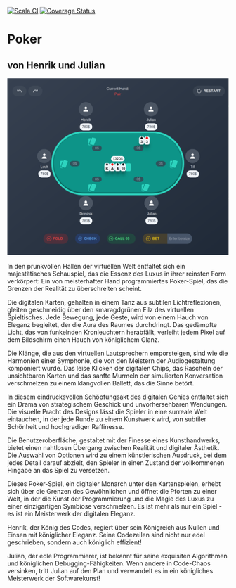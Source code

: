 [![Scala CI](https://github.com/Radon-css/poker/actions/workflows/scala.yml/badge.svg)](https://github.com/Radon-css/poker/actions/workflows/scala.yml)
[![Coverage Status](https://coveralls.io/repos/github/Radon-css/poker/badge.svg?branch=main)](https://coveralls.io/github/Radon-css/poker?branch=main)

# Poker

## von Henrik und Julian

![Alt text](image.png)

In den prunkvollen Hallen der virtuellen Welt entfaltet sich ein majestätisches Schauspiel, das die Essenz des Luxus in ihrer reinsten Form verkörpert: Ein von meisterhafter Hand programmiertes Poker-Spiel, das die Grenzen der Realität zu überschreiten scheint.

Die digitalen Karten, gehalten in einem Tanz aus subtilen Lichtreflexionen, gleiten geschmeidig über den smaragdgrünen Filz des virtuellen Spieltisches. Jede Bewegung, jede Geste, wird von einem Hauch von Eleganz begleitet, der die Aura des Raumes durchdringt. Das gedämpfte Licht, das von funkelnden Kronleuchtern herabfällt, verleiht jedem Pixel auf dem Bildschirm einen Hauch von königlichem Glanz.

Die Klänge, die aus den virtuellen Lautsprechern emporsteigen, sind wie die Harmonien einer Symphonie, die von den Meistern der Audiogestaltung komponiert wurde. Das leise Klicken der digitalen Chips, das Rascheln der unsichtbaren Karten und das sanfte Murmeln der simulierten Konversation verschmelzen zu einem klangvollen Ballett, das die Sinne betört.

In diesem eindrucksvollen Schöpfungsakt des digitalen Genies entfaltet sich ein Drama von strategischem Geschick und unvorhersehbaren Wendungen. Die visuelle Pracht des Designs lässt die Spieler in eine surreale Welt eintauchen, in der jede Runde zu einem Kunstwerk wird, von subtiler Schönheit und hochgradiger Raffinesse.

Die Benutzeroberfläche, gestaltet mit der Finesse eines Kunsthandwerks, bietet einen nahtlosen Übergang zwischen Realität und digitaler Ästhetik. Die Auswahl von Optionen wird zu einem künstlerischen Ausdruck, bei dem jedes Detail darauf abzielt, den Spieler in einen Zustand der vollkommenen Hingabe an das Spiel zu versetzen.

Dieses Poker-Spiel, ein digitaler Monarch unter den Kartenspielen, erhebt sich über die Grenzen des Gewöhnlichen und öffnet die Pforten zu einer Welt, in der die Kunst der Programmierung und die Magie des Luxus zu einer einzigartigen Symbiose verschmelzen. Es ist mehr als nur ein Spiel - es ist ein Meisterwerk der digitalen Eleganz.

Henrik, der König des Codes, regiert über sein Königreich aus Nullen und Einsen mit königlicher Eleganz. Seine Codezeilen sind nicht nur edel geschrieben, sondern auch königlich effizient!

Julian, der edle Programmierer, ist bekannt für seine exquisiten Algorithmen und königlichen Debugging-Fähigkeiten. Wenn andere in Code-Chaos versinken, tritt Julian auf den Plan und verwandelt es in ein königliches Meisterwerk der Softwarekunst!
